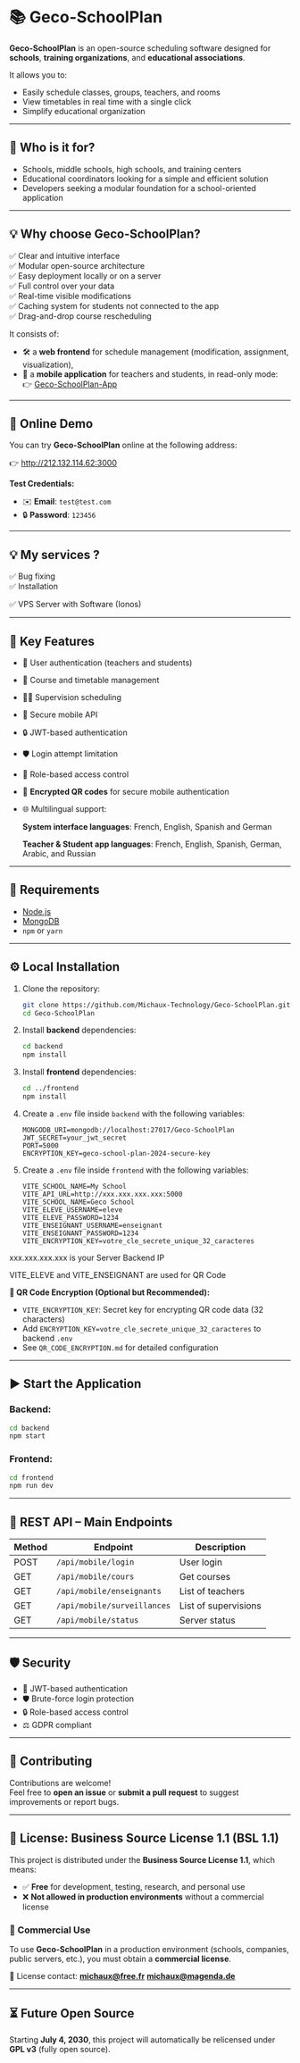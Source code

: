 # 📚 Geco-SchoolPlan

**Geco-SchoolPlan** is an open-source scheduling software designed for **schools**, **training organizations**, and **educational associations**.

It allows you to:
- Easily schedule classes, groups, teachers, and rooms  
- View timetables in real time with a single click  
- Simplify educational organization
  
---

## 👤 Who is it for?

- Schools, middle schools, high schools, and training centers  
- Educational coordinators looking for a simple and efficient solution  
- Developers seeking a modular foundation for a school-oriented application
---

## 💡 Why choose Geco-SchoolPlan?

✅ Clear and intuitive interface  
✅ Modular open-source architecture  
✅ Easy deployment locally or on a server  
✅ Full control over your data  
✅ Real-time visible modifications  
✅ Caching system for students not connected to the app  
✅ Drag-and-drop course rescheduling

It consists of:
- 🛠️ a **web frontend** for schedule management (modification, assignment, visualization),
- 📱 a **mobile application** for teachers and students, in read-only mode:  
  👉 [Geco-SchoolPlan-App](https://github.com/Michaux-Technology/Geco-SchoolPlan-App)
---

## 🔗 Online Demo

You can try **Geco-SchoolPlan** online at the following address:

👉 <a href="http://212.132.114.62:3000" target="_blank">http://212.132.114.62:3000</a>

**Test Credentials:**

- ✉️ **Email**: `test@test.com`  
- 🔒 **Password**: `123456`
---
  
## 💡 My services ?

✅ Bug fixing  
✅ Installation

✅ VPS Server with Software (Ionos)

---

## 🚀 Key Features

- 🔐 User authentication (teachers and students)
- 📆 Course and timetable management
- 🧍‍♂️ Supervision scheduling
- 📲 Secure mobile API
- 🔒 JWT-based authentication
- 🛡️ Login attempt limitation
- 🧩 Role-based access control
- 🔐 **Encrypted QR codes** for secure mobile authentication
- 🌐 Multilingual support:
  
   **System interface languages**:
  French, English, Spanish and German
  
   **Teacher & Student app languages**:
  French, English, Spanish, German, Arabic, and Russian
---

## 🧰 Requirements

- [Node.js](https://nodejs.org)
- [MongoDB](https://www.mongodb.com)
- `npm` or `yarn`

---

## ⚙️ Local Installation

1. Clone the repository:
   ```bash
   git clone https://github.com/Michaux-Technology/Geco-SchoolPlan.git
   cd Geco-SchoolPlan
   ```

2. Install **backend** dependencies:
   ```bash
   cd backend
   npm install
   ```

3. Install **frontend** dependencies:
   ```bash
   cd ../frontend
   npm install
   ```

4. Create a `.env` file inside `backend` with the following variables:
   ```env
   MONGODB_URI=mongodb://localhost:27017/Geco-SchoolPlan
   JWT_SECRET=your_jwt_secret
   PORT=5000
   ENCRYPTION_KEY=geco-school-plan-2024-secure-key
   ```
5. Create a `.env` file inside `frontend` with the following variables:
   ```env
   VITE_SCHOOL_NAME=My School
   VITE_API_URL=http://xxx.xxx.xxx.xxx:5000
   VITE_SCHOOL_NAME=Geco School
   VITE_ELEVE_USERNAME=eleve
   VITE_ELEVE_PASSWORD=1234
   VITE_ENSEIGNANT_USERNAME=enseignant
   VITE_ENSEIGNANT_PASSWORD=1234
   VITE_ENCRYPTION_KEY=votre_cle_secrete_unique_32_caracteres
   ```
xxx.xxx.xxx.xxx is your Server Backend IP

VITE_ELEVE and VITE_ENSEIGNANT are used for QR Code

**🔐 QR Code Encryption (Optional but Recommended):**
- `VITE_ENCRYPTION_KEY`: Secret key for encrypting QR code data (32 characters)
- Add `ENCRYPTION_KEY=votre_cle_secrete_unique_32_caracteres` to backend `.env`
- See `QR_CODE_ENCRYPTION.md` for detailed configuration

---


## ▶️ Start the Application

### Backend:
```bash
cd backend
npm start
```

### Frontend:
```bash
cd frontend
npm run dev
```

---

## 📡 REST API – Main Endpoints

| Method | Endpoint                    | Description                 |
|--------|-----------------------------|-----------------------------|
| POST   | `/api/mobile/login`         | User login                  |
| GET    | `/api/mobile/cours`         | Get courses                 |
| GET    | `/api/mobile/enseignants`   | List of teachers            |
| GET    | `/api/mobile/surveillances` | List of supervisions        |
| GET    | `/api/mobile/status`        | Server status               |

---

## 🛡️ Security

- 🔐 JWT-based authentication
- 🛡️ Brute-force login protection
- 🔒 Role-based access control
- ⚖️ GDPR compliant
---

## 🤝 Contributing

Contributions are welcome!  
Feel free to **open an issue** or **submit a pull request** to suggest improvements or report bugs.

---

## 📄 License: Business Source License 1.1 (BSL 1.1)

This project is distributed under the **Business Source License 1.1**, which means:

- ✅ **Free** for development, testing, research, and personal use
- ❌ **Not allowed in production environments** without a commercial license

### 🔐 Commercial Use

To use **Geco-SchoolPlan** in a production environment (schools, companies, public servers, etc.), you must obtain a **commercial license**.

📩 License contact: 
**michaux@free.fr**
**michaux@magenda.de**

---

## ⏳ Future Open Source

Starting **July 4, 2030**, this project will automatically be relicensed under **GPL v3** (fully open source).
